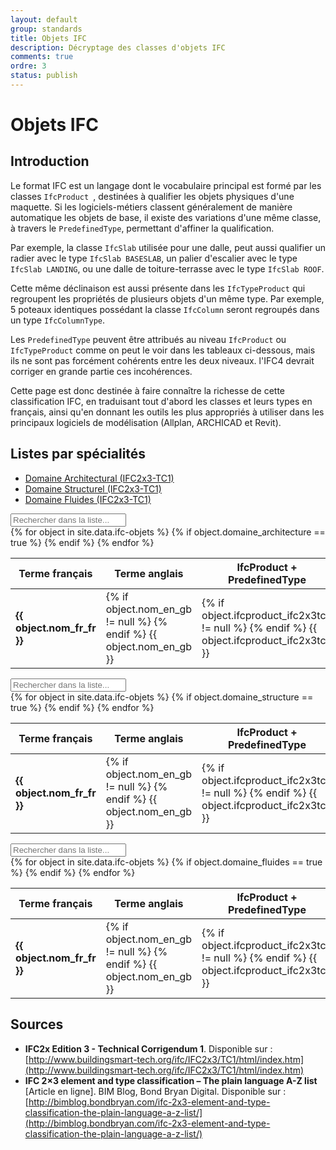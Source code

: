 ```yaml
---
layout: default
group: standards
title: Objets IFC
description: Décryptage des classes d'objets IFC
comments: true
ordre: 3
status: publish
---
```


# Objets IFC

## Introduction

Le format IFC est un langage dont le vocabulaire principal est formé par les classes `IfcProduct `, destinées à qualifier les objets physiques d'une maquette. Si les logiciels-métiers classent généralement de manière automatique les objets de base, il existe des variations d'une même classe, à travers le `PredefinedType`, permettant d'affiner la qualification.

Par exemple, la classe `IfcSlab` utilisée pour une dalle, peut aussi qualifier un radier avec le type `IfcSlab BASESLAB`, un palier d'escalier avec le type `IfcSlab LANDING`, ou une dalle de toiture-terrasse avec le type `IfcSlab ROOF`.

Cette même déclinaison est aussi présente dans les `IfcTypeProduct` qui regroupent les propriétés de plusieurs objets d'un même type. Par exemple, 5 poteaux identiques possédant la classe `IfcColumn` seront regroupés dans un type `IfcColumnType`.

Les `PredefinedType` peuvent être attribués au niveau `IfcProduct` ou `IfcTypeProduct` comme on peut le voir dans les tableaux ci-dessous, mais ils ne sont pas forcément cohérents entre les deux niveaux. l'IFC4 devrait corriger en grande partie ces incohérences.

Cette page est donc destinée à faire connaître la richesse de cette classification IFC, en traduisant tout d'abord les classes et leurs types en français, ainsi qu'en donnant les outils les plus appropriés à utiliser dans les principaux logiciels de modélisation (Allplan, ARCHICAD et Revit).

## Listes par spécialités

<ul class="nav nav-tabs" id="myTab" role="tablist">
  <li class="nav-item">
    <a class="nav-link active" data-toggle="tab" href="#domaine_architectural" role="tab" aria-controls="domaine_architectural" rel="nofollow">Domaine Architectural (IFC2x3-TC1)</a>
  </li>
  <li class="nav-item">
    <a class="nav-link" data-toggle="tab" href="#domaine_structurel" role="tab" aria-controls="domaine_structurel" rel="nofollow">Domaine Structurel (IFC2x3-TC1)</a>
  </li>
  <li class="nav-item">
    <a class="nav-link" data-toggle="tab" href="#domaine_fluides" role="tab" aria-controls="domaine_fluides" rel="nofollow">Domaine Fluides (IFC2x3-TC1)</a>
  </li>
</ul>

<div class="tab-content">
  <div class="tab-pane active" id="domaine_architectural" role="tabpanel">
    <div id="table-domaine-architectural" class="table-responsive">
      <table class="table table-sm table-hover">
        <div class="form-group">
          <div class="input-group">
            <div class="input-group-addon"><i class="fa fa-search"></i></div>
            <input class="search fuzzy-search form-control" id="test" placeholder="Rechercher dans la liste..." />
          </div>
        </div>
        <thead>
          <tr>
            <th>Terme français</th>
            <th>Terme anglais</th>
            <th>IfcProduct + PredefinedType</th>
            <th>IfcTypeProduct + PredefinedType</th>
            <th>Outil Allplan</th>
            <th>Outil ARCHICAD</th>
            <th>Outil Revit</th>
          </tr>
        </thead>
        <tbody class="list">
          {% for object in site.data.ifc-objets %}
            {% if object.domaine_architecture == true %}
            <tr>
              <td class="fr_fr"><b>{{ object.nom_fr_fr }}</b></td>
              <td class="en_gb">
                {% if object.nom_en_gb != null %}
                  <a href="https://www.google.fr/search?q={{ object.nom_en_gb | downcase }}" target="_blank" data-proofer-ignore><i class="fa fa-search"></i></a>
                  <a href="https://translate.google.com/#en/fr/{{ object.nom_en_gb | downcase }}" target="_blank" data-proofer-ignore><i class="fa fa-globe"></i></a>
                {% endif %}
                {{ object.nom_en_gb }}
              </td>
              <td class="ifcproduct">
                {% if object.ifcproduct_ifc2x3tc1 != null %}
                  <a href="https://www.google.fr/search?q={{ object.ifcproduct_ifc2x3tc1 | downcase }}" target="_blank"><i class="fa fa-search" data-proofer-ignore></i></a>
                {% endif %}
                {{ object.ifcproduct_ifc2x3tc1 }}
              </td>
              <td class="ifctypeproduct">
                {% if object.ifctypeproduct_ifc2x3tc1 != null %}
                  <a href="https://www.google.fr/search?q={{ object.ifctypeproduct_ifc2x3tc1 | downcase }}" target="_blank" data-proofer-ignore><i class="fa fa-search"></i></a>
                {% endif %}
                {{ object.ifctypeproduct_ifc2x3tc1 }}
              </td>
              <td class="outil_allplan">{{ object.allplan }}</td>
              <td class="outil_archicad">{{ object.archicad }}</td>
              <td class="outil_revit">{{ object.revit }}</td>
            </tr>
            {% endif %}
          {% endfor %}
        </tbody>
      </table>
    </div>
  </div>
  <div class="tab-pane" id="domaine_structurel" role="tabpanel">
    <div id="table-domaine-structurel" class="table-responsive">
      <table class="table table-sm table-hover">
        <div class="form-group">
          <div class="input-group">
            <div class="input-group-addon"><i class="fa fa-search"></i></div>
            <input class="search fuzzy-search form-control" id="test" placeholder="Rechercher dans la liste..." />
          </div>
        </div>
        <thead>
          <tr>
            <th>Terme français</th>
            <th>Terme anglais</th>
            <th>IfcProduct + PredefinedType</th>
            <th>IfcTypeProduct + PredefinedType</th>
            <th>Outil Allplan</th>
            <th>Outil ARCHICAD</th>
            <th>Outil Revit</th>
          </tr>
        </thead>
        <tbody class="list">
          {% for object in site.data.ifc-objets %}
            {% if object.domaine_structure == true %}
            <tr>
              <td class="fr_fr"><b>{{ object.nom_fr_fr }}</b></td>
              <td class="en_gb">
                {% if object.nom_en_gb != null %}
                  <a href="https://www.google.fr/search?q={{ object.nom_en_gb | downcase }}" target="_blank" data-proofer-ignore><i class="fa fa-search"></i></a>
                  <a href="https://translate.google.com/#en/fr/{{ object.nom_en_gb | downcase }}" target="_blank" data-proofer-ignore><i class="fa fa-globe"></i></a>
                {% endif %}
                {{ object.nom_en_gb }}
              </td>
              <td class="ifcproduct">
                {% if object.ifcproduct_ifc2x3tc1 != null %}
                  <a href="https://www.google.fr/search?q={{ object.ifcproduct_ifc2x3tc1 | downcase }}" target="_blank" data-proofer-ignore><i class="fa fa-search"></i></a>
                {% endif %}
                {{ object.ifcproduct_ifc2x3tc1 }}
              </td>
              <td class="ifctypeproduct">
                {% if object.ifctypeproduct_ifc2x3tc1 != null %}
                  <a href="https://www.google.fr/search?q={{ object.ifctypeproduct_ifc2x3tc1 | downcase }}" target="_blank" data-proofer-ignore><i class="fa fa-search"></i></a>
                {% endif %}
                {{ object.ifctypeproduct_ifc2x3tc1 }}
              </td>
              <td class="outil_allplan">{{ object.allplan }}</td>
              <td class="outil_archicad">{{ object.archicad }}</td>
              <td class="outil_revit">{{ object.revit }}</td>
            </tr>
            {% endif %}
          {% endfor %}
        </tbody>
      </table>
    </div>
  </div>
  <div class="tab-pane" id="domaine_fluides" role="tabpanel">
    <div id="table-domaine-fluides" class="table-responsive">
      <table class="table table-sm table-hover">
        <div class="form-group">
          <div class="input-group">
            <div class="input-group-addon"><i class="fa fa-search"></i></div>
            <input class="search fuzzy-search form-control" id="test" placeholder="Rechercher dans la liste..." />
          </div>
        </div>
        <thead>
          <tr>
            <th>Terme français</th>
            <th>Terme anglais</th>
            <th>IfcProduct + PredefinedType</th>
            <th>IfcTypeProduct + PredefinedType</th>
            <th>Outil Allplan</th>
            <th>Outil ARCHICAD</th>
            <th>Outil Revit</th>
          </tr>
        </thead>
        <tbody class="list">
          {% for object in site.data.ifc-objets %}
            {% if object.domaine_fluides == true %}
            <tr>
              <td class="fr_fr"><b>{{ object.nom_fr_fr }}</b></td>
              <td class="en_gb">
                {% if object.nom_en_gb != null %}
                  <a href="https://www.google.fr/search?q={{ object.nom_en_gb | downcase }}" target="_blank" data-proofer-ignore><i class="fa fa-search"></i></a>
                  <a href="https://translate.google.com/#en/fr/{{ object.nom_en_gb | downcase }}" target="_blank" data-proofer-ignore><i class="fa fa-globe"></i></a>
                {% endif %}
                {{ object.nom_en_gb }}
              </td>
              <td class="ifcproduct">
                {% if object.ifcproduct_ifc2x3tc1 != null %}
                  <a href="https://www.google.fr/search?q={{ object.ifcproduct_ifc2x3tc1 | downcase }}" target="_blank" data-proofer-ignore><i class="fa fa-search"></i></a>
                {% endif %}
                {{ object.ifcproduct_ifc2x3tc1 }}
              </td>
              <td class="ifctypeproduct">
                {% if object.ifctypeproduct_ifc2x3tc1 != null %}
                  <a href="https://www.google.fr/search?q={{ object.ifctypeproduct_ifc2x3tc1 | downcase }}" target="_blank" data-proofer-ignore><i class="fa fa-search"></i></a>
                {% endif %}
                {{ object.ifctypeproduct_ifc2x3tc1 }}
              </td>
              <td class="outil_allplan">{{ object.allplan }}</td>
              <td class="outil_archicad">{{ object.archicad }}</td>
              <td class="outil_revit">{{ object.revit }}</td>
            </tr>
            {% endif %}
          {% endfor %}
        </tbody>
      </table>
    </div>
  </div>
</div>

## Sources

* **IFC2x Edition 3 - Technical Corrigendum 1**. Disponible sur : [http://www.buildingsmart-tech.org/ifc/IFC2x3/TC1/html/index.htm](http://www.buildingsmart-tech.org/ifc/IFC2x3/TC1/html/index.htm)
* **IFC 2×3 element and type classification – The plain language A-Z list** [Article en ligne]. BIM Blog, Bond Bryan Digital. Disponible sur : [http://bimblog.bondbryan.com/ifc-2x3-element-and-type-classification-the-plain-language-a-z-list/](http://bimblog.bondbryan.com/ifc-2x3-element-and-type-classification-the-plain-language-a-z-list/)
